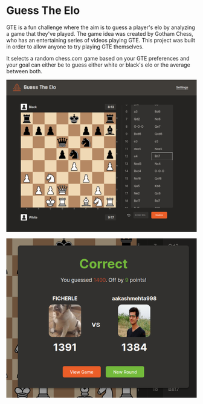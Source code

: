 # Guess The Elo

GTE is a fun challenge where the aim is to guess a player's elo by analyzing a game that they've played. The game idea was created by Gotham Chess,
who has an entertaining series of videos playing GTE. This project was built in order to allow anyone to try playing GTE themselves.

It selects a random chess.com game based on your GTE preferences and your goal can either be to guess either white or black's elo or the average between both.

![](./demo/main.png)

![](./demo/result.png)
